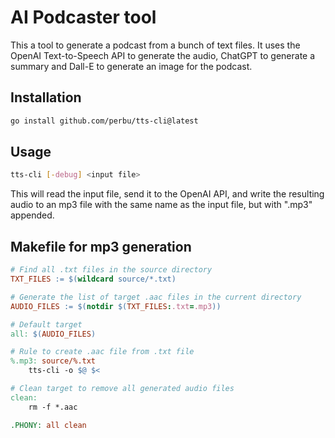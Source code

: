 # AI Podcaster tool

This a tool to generate a podcast from a bunch of text files. It uses the OpenAI Text-to-Speech API to 
generate the audio, ChatGPT to generate a summary and Dall-E to generate an image for the podcast.

## Installation

```bash
go install github.com/perbu/tts-cli@latest
```

## Usage

```bash
tts-cli [-debug] <input file>
```

This will read the input file, send it to the OpenAI API, and write the resulting audio to an mp3 file with the same
name as the input file, but with ".mp3" appended.

## Makefile for mp3 generation

```makefile
# Find all .txt files in the source directory
TXT_FILES := $(wildcard source/*.txt)

# Generate the list of target .aac files in the current directory
AUDIO_FILES := $(notdir $(TXT_FILES:.txt=.mp3))

# Default target
all: $(AUDIO_FILES)

# Rule to create .aac file from .txt file
%.mp3: source/%.txt
	tts-cli -o $@ $<

# Clean target to remove all generated audio files
clean:
	rm -f *.aac

.PHONY: all clean
```

